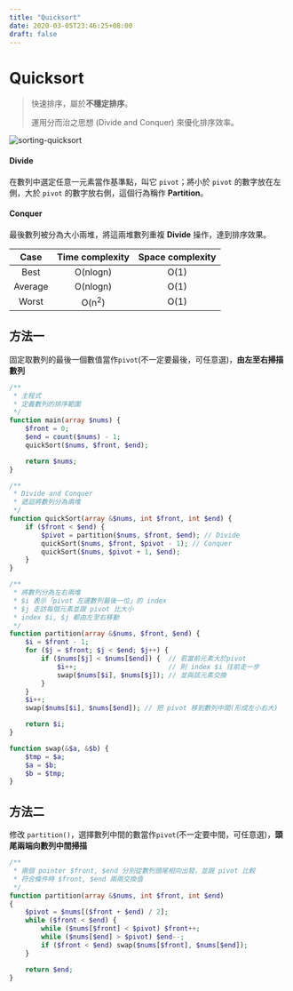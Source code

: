 ```yaml
---
title: "Quicksort"
date: 2020-03-05T23:46:25+08:00
draft: false
---
```


# Quicksort

> 快速排序，屬於**不穩定排序**。
>
> 運用分而治之思想 (Divide and Conquer) 來優化排序效率。

![sorting-quicksort](https://picbed.stdcdn.com/2021/09/63bdbe25896c2e78e98c77ddf252a364.gif)

#### Divide

在數列中選定任意一元素當作基準點，叫它 `pivot`；將小於 `pivot` 的數字放在左側，大於 `pivot` 的數字放右側，這個行為稱作 **Partition**。

#### Conquer

最後數列被分為大小兩堆，將這兩堆數列重複 **Divide** 操作，達到排序效果。



|  Case   | Time complexity  | Space complexity |
| :-----: | :--------------: | :--------------: |
|  Best   |     O(nlogn)     |       O(1)       |
| Average |     O(nlogn)     |       O(1)       |
|  Worst  | O(n<sup>2</sup>) |       O(1)       |



## 方法一

固定取數列的最後一個數值當作`pivot`(不一定要最後，可任意選)，**由左至右掃描數列**

```php
/**
 * 主程式
 * 定義數列的排序範圍
 */
function main(array $nums) {
    $front = 0;
    $end = count($nums) - 1;
    quickSort($nums, $front, $end);

    return $nums;
}

/**
 * Divide and Conquer
 * 遞迴將數列分為兩堆
 */
function quickSort(array &$nums, int $front, int $end) {
    if ($front < $end) {
        $pivot = partition($nums, $front, $end); // Divide
        quickSort($nums, $front, $pivot - 1); // Conquer
        quickSort($nums, $pivot + 1, $end);
    }
}

/**
 * 將數列分為左右兩堆
 * $i 表示「pivot 左邊數列最後一位」的 index
 * $j 走訪每個元素並跟 pivot 比大小
 * index $i, $j 都由左至右移動
 */
function partition(array &$nums, $front, $end) {
    $i = $front - 1;
    for ($j = $front; $j < $end; $j++) {
        if ($nums[$j] < $nums[$end]) {  // 若當前元素大於pivot
            $i++;                       // 則 index $i 往前走一步
            swap($nums[$i], $nums[$j]); // 並與該元素交換
        }
    }
    $i++;                           
    swap($nums[$i], $nums[$end]); // 把 pivot 移到數列中間(形成左小右大)

    return $i;
}

function swap(&$a, &$b) {
    $tmp = $a;
    $a = $b;
    $b = $tmp;
}
```

## 方法二

修改 `partition()`，選擇數列中間的數當作`pivot`(不一定要中間，可任意選)，**頭尾兩端向數列中間掃描**

```php
/**
 * 兩個 pointer $front, $end 分別從數列頭尾相向出發，並跟 pivot 比較
 * 符合條件時 $front, $end 兩兩交換值
 */
function partition(array &$nums, int $front, int $end)
{
    $pivot = $nums[($front + $end) / 2];
    while ($front < $end) {
        while ($nums[$front] < $pivot) $front++;
        while ($nums[$end] > $pivot) $end--;
        if ($front < $end) swap($nums[$front], $nums[$end]);
    }

    return $end;
}
```
